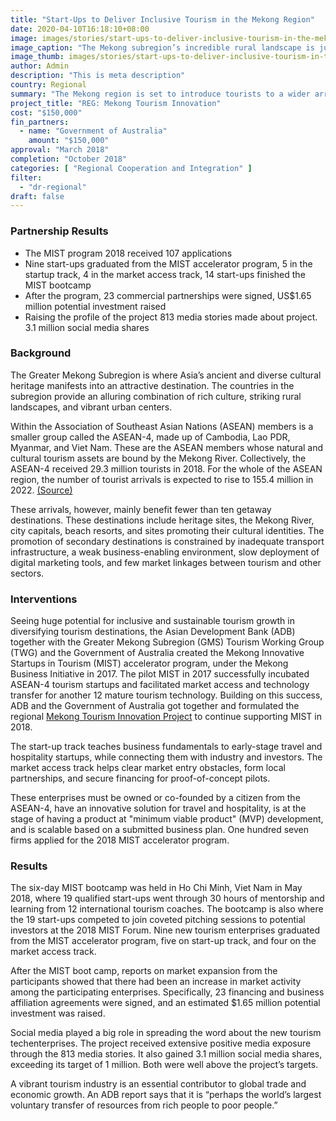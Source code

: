 ```yaml
---
title: "Start-Ups to Deliver Inclusive Tourism in the Mekong Region"
date: 2020-04-10T16:18:10+08:00
image: images/stories/start-ups-to-deliver-inclusive-tourism-in-the-mekong-region.jpg
image_caption: "The Mekong subregion’s incredible rural landscape is just one of the many reasons millions of tourists flock to this part of Asia yearly. An ADB project supported by the Government of Australia is helping tourism start-ups promote a more inclusive and sustainable tourism in the Greater Mekong Region."
image_thumb: images/stories/start-ups-to-deliver-inclusive-tourism-in-the-mekong-region-th.jpg
author: Admin
description: "This is meta description"
country: Regional
summary: "The Mekong region is set to introduce tourists to a wider array of attractions after several tourism start-ups are placed under an innovation accelerator program, supported by the Government of Australia. If the success of these start-ups gains and sustains momentum, the Mekong region will soon see a more inclusive and sustainable tourism industry."
project_title: "REG: Mekong Tourism Innovation"
cost: "$150,000"
fin_partners: 
  - name: "Government of Australia"
    amount: "$150,000"
approval: "March 2018"
completion: "October 2018"
categories: [ "​Regional Cooperation and Integration​" ]
filter:
  - "dr-regional"
draft: false
---
```


### Partnership Results

<ul class="dr-results">
  <li><i class="icon-check-circle"></i> The MIST program 2018 received 107 applications</li>
  <li><i class="icon-check-circle"></i> Nine start-ups graduated from the MIST accelerator program, 5 in the startup track, 4 in the market access track, 14 start-ups finished the MIST bootcamp</li>
  <li><i class="icon-check-circle"></i> After the program, 23 commercial partnerships were signed, US$1.65 million potential investment raised</li>
  <li><i class="icon-check-circle"></i> Raising the profile of the project 813 media stories made about project. 3.1 million social media shares</li>
</ul>

### Background

The Greater Mekong Subregion is where Asia’s ancient and diverse cultural heritage manifests into an attractive destination. The countries in the subregion provide an alluring combination of rich culture, striking rural landscapes, and vibrant urban centers.  

Within the Association of Southeast Asian Nations (ASEAN) members is a smaller group called the ASEAN-4, made up of Cambodia, Lao PDR, Myanmar, and Viet Nam. These are the ASEAN members whose natural and cultural tourism assets are bound by the Mekong River. Collectively, the ASEAN-4 received 29.3 million tourists in 2018. For the whole of the ASEAN region, the number of tourist arrivals is expected to rise to 155.4 million in 2022. [(Source)](https://seasia.co/2019/03/15/international-tourist-arrivals-in-southeast-asia-countries-2018) 

These arrivals, however, mainly benefit fewer than ten getaway destinations.  These destinations include heritage sites, the Mekong River, city capitals, beach resorts, and sites promoting their cultural identities. The promotion of secondary destinations is constrained by inadequate transport infrastructure, a weak business-enabling environment, slow deployment of digital marketing tools, and few market linkages between tourism and other sectors.

### Interventions

Seeing huge potential for inclusive and sustainable tourism growth in diversifying tourism destinations, the Asian Development Bank (ADB) together with the Greater Mekong Subregion (GMS) Tourism Working Group (TWG) and the Government of Australia created the Mekong Innovative Startups in Tourism (MIST) accelerator program, under the Mekong Business Initiative in 2017. The pilot MIST in 2017 successfully incubated ASEAN-4 tourism startups and facilitated market access and technology transfer for another 12 mature tourism technology. Building on this success, ADB and the Government of Australia got together and formulated the regional [Mekong Tourism Innovation Project](https://www.adb.org/sites/default/files/project-documents/52108/52108-001-tcr-en.pdf) to continue supporting MIST in  2018.

The start-up track teaches business fundamentals to early-stage travel and hospitality startups, while connecting them with industry and investors. The market access track helps clear market entry obstacles, form local partnerships, and secure financing for proof-of-concept pilots.

These enterprises must be owned or co-founded by a citizen from the ASEAN-4, have an innovative solution for travel and hospitality, is at the stage of having a product at "minimum viable product" (MVP) development, and is scalable based on a submitted business plan. One hundred seven firms applied for the 2018 MIST accelerator program.

### Results

The six-day MIST bootcamp was held in Ho Chi Minh, Viet Nam in May 2018, where 19 qualified start-ups went through 30 hours of mentorship and learning from 12 international tourism coaches. The bootcamp is also where the 19 start-ups competed to join coveted pitching sessions to potential investors at the 2018 MIST Forum.   Nine new tourism enterprises graduated from the MIST accelerator program, five on start-up track, and four on the market access track.  

After the MIST boot camp, reports on market expansion from the participants showed that there had been an increase in market activity among the participating enterprises. Specifically, 23 financing and business affiliation agreements were signed, and an estimated $1.65 million potential investment was raised.  

Social media played a big role in spreading the word about the new tourism techenterprises. The project received extensive positive media exposure through the 813 media stories. It also gained 3.1 million social media shares, exceeding its target of 1 million. Both were well above the project’s targets.

A vibrant tourism industry is an essential contributor to global trade and economic growth. An ADB report says that it is “perhaps the world’s largest voluntary transfer of resources from rich people to poor people.”

